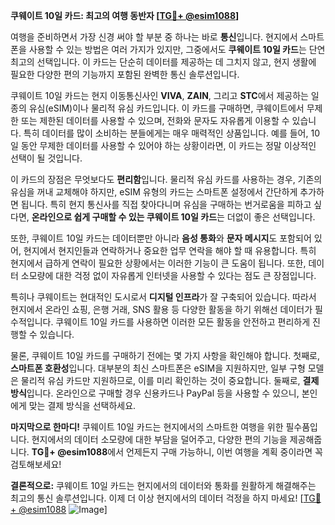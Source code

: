 **쿠웨이트 10일 카드: 최고의 여행 동반자 [[TG💪+ @esim1088](https://t.me/s/esim1088)]**

여행을 준비하면서 가장 신경 써야 할 부분 중 하나는 바로 **통신**입니다. 현지에서 스마트폰을 사용할 수 있는 방법은 여러 가지가 있지만, 그중에서도 **쿠웨이트 10일 카드**는 단연 최고의 선택입니다. 이 카드는 단순히 데이터를 제공하는 데 그치지 않고, 현지 생활에 필요한 다양한 편의 기능까지 포함된 완벽한 통신 솔루션입니다.

쿠웨이트 10일 카드는 현지 이동통신사인 **VIVA**, **ZAIN**, 그리고 **STC**에서 제공하는 일종의 유심(eSIM)이나 물리적 유심 카드입니다. 이 카드를 구매하면, 쿠웨이트에서 무제한 또는 제한된 데이터를 사용할 수 있으며, 전화와 문자도 자유롭게 이용할 수 있습니다. 특히 데이터를 많이 소비하는 분들에게는 매우 매력적인 상품입니다. 예를 들어, 10일 동안 무제한 데이터를 사용할 수 있어야 하는 상황이라면, 이 카드는 정말 이상적인 선택이 될 것입니다.

이 카드의 장점은 무엇보다도 **편리함**입니다. 물리적 유심 카드를 사용하는 경우, 기존의 유심을 꺼내 교체해야 하지만, eSIM 유형의 카드는 스마트폰 설정에서 간단하게 추가하면 됩니다. 특히 현지 통신사를 직접 찾아다니며 유심을 구매하는 번거로움을 피하고 싶다면, **온라인으로 쉽게 구매할 수 있는 쿠웨이트 10일 카드**는 더없이 좋은 선택입니다.

또한, 쿠웨이트 10일 카드는 데이터뿐만 아니라 **음성 통화**와 **문자 메시지**도 포함되어 있어, 현지에서 현지인들과 연락하거나 중요한 업무 연락을 해야 할 때 유용합니다. 특히 현지에서 급하게 연락이 필요한 상황에서는 이러한 기능이 큰 도움이 됩니다. 또한, 데이터 소모량에 대한 걱정 없이 자유롭게 인터넷을 사용할 수 있다는 점도 큰 장점입니다.

특히나 쿠웨이트는 현대적인 도시로서 **디지털 인프라**가 잘 구축되어 있습니다. 따라서 현지에서 온라인 쇼핑, 은행 거래, SNS 활용 등 다양한 활동을 하기 위해선 데이터가 필수적입니다. 쿠웨이트 10일 카드를 사용하면 이러한 모든 활동을 안전하고 편리하게 진행할 수 있습니다.

물론, 쿠웨이트 10일 카드를 구매하기 전에는 몇 가지 사항을 확인해야 합니다. 첫째로, **스마트폰 호환성**입니다. 대부분의 최신 스마트폰은 eSIM을 지원하지만, 일부 구형 모델은 물리적 유심 카드만 지원하므로, 이를 미리 확인하는 것이 중요합니다. 둘째로, **결제 방식**입니다. 온라인으로 구매할 경우 신용카드나 PayPal 등을 사용할 수 있으니, 본인에게 맞는 결제 방식을 선택하세요.

**마지막으로 한마디!** 쿠웨이트 10일 카드는 현지에서의 스마트한 여행을 위한 필수품입니다. 현지에서의 데이터 소모량에 대한 부담을 덜어주고, 다양한 편의 기능을 제공해줍니다. **TG💪+ @esim1088**에서 언제든지 구매 가능하니, 이번 여행을 계획 중이라면 꼭 검토해보세요!

**결론적으로:** 쿠웨이트 10일 카드는 현지에서의 데이터와 통화를 원활하게 해결해주는 최고의 통신 솔루션입니다. 이제 더 이상 현지에서의 데이터 걱정을 하지 마세요! [[TG💪+ @esim1088](https://t.me/s/esim1088) ![Image](https://i.postimg.cc/Y0z9fWf4/image.png)]
